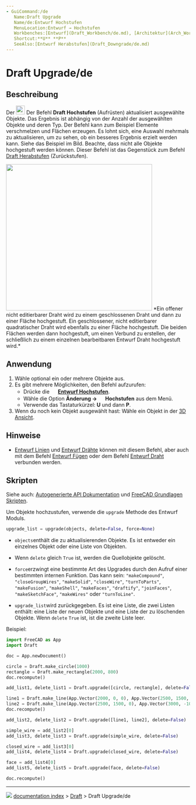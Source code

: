 ```yaml
---
- GuiCommand:/de
   Name:Draft Upgrade
   Name/de:Entwurf Hochstufen
   MenuLocation:Entwurf → Hochstufen
   Workbenches:[Entwurf](Draft_Workbench/de.md), [Architektur](Arch_Workbench/de.md)
   Shortcut:**U** **P**
   SeeAlso:[Entwurf Herabstufen](Draft_Downgrade/de.md)
---
```


# Draft Upgrade/de

## Beschreibung

Der <img alt="" src=images/Draft_Upgrade.svg  style="width:24px;"> Der Befehl **Draft Hochstufen** (Aufrüsten) aktualisiert ausgewählte Objekte. Das Ergebnis ist abhängig von der Anzahl der ausgewählten Objekte und deren Typ. Der Befehl kann zum Beispiel Elemente verschmelzen und Flächen erzeugen. Es lohnt sich, eine Auswahl mehrmals zu aktualisieren, um zu sehen, ob ein besseres Ergebnis erzielt werden kann. Siehe das Beispiel im Bild. Beachte, dass nicht alle Objekte hochgestuft werden können. Dieser Befehl ist das Gegenstück zum Befehl [Draft Herabstufen](Draft_Downgrade/de.md) (Zurückstufen).

<img alt="" src=images/Draft_Upgrade_example.jpg  style="width:400px;"> 
*Ein offener nicht editierbarer Draht wird zu einem geschlossenen Draht und dann zu einer Fläche hochgestuft. Ein geschlossener, nicht editierbarer quadratischer Draht wird ebenfalls zu einer Fläche hochgestuft. Die beiden Flächen werden dann hochgestuft, um einen Verbund zu erstellen, der schließlich zu einem einzelnen bearbeitbaren Entwurf Draht hochgestuft wird.*

## Anwendung

1.  Wähle optional ein oder mehrere Objekte aus.
2.  Es gibt mehrere Möglichkeiten, den Befehl aufzurufen:
    -   Drücke die **<img src="images/Draft_Upgrade.svg" width=16px> [Entwurf Hochstufen](Draft_Upgrade/de.md)**.
    -   Wähle die Option **Änderung → <img src="images/Draft_Upgrade.svg" width=16px> Hochstufen** aus dem Menü.
    -   Verwende das Tastaturkürzel: **U** und dann **P**.
3.  Wenn du noch kein Objekt ausgewählt hast: Wähle ein Objekt in der [3D Ansicht](3D_view/de.md).

## Hinweise

-   [Entwurf Linien](Draft_Line/de.md) und [Entwurf Drähte](Draft_Wire/de.md) können mit diesem Befehl, aber auch mit dem Befehl [Entwurf Fügen](Draft_Join/de.md) oder dem Befehl [Entwurf Draht](Draft_Wire/de.md) verbunden werden.

## Skripten

Siehe auch: [Autogenerierte API Dokumentation](https://freecad.github.io/SourceDoc/) und [FreeCAD Grundlagen Skripten](FreeCAD_Scripting_Basics/de.md).

Um Objekte hochzustufen, verwende die `upgrade` Methode des Entwurf Moduls.


```python
upgrade_list = upgrade(objects, delete=False, force=None)
```

-    `objects`enthält die zu aktualisierenden Objekte. Es ist entweder ein einzelnes Objekt oder eine Liste von Objekten.

-   Wenn `delete` gleich `True` ist, werden die Quellobjekte gelöscht.

-    `force`erzwingt eine bestimmte Art des Upgrades durch den Aufruf einer bestimmten internen Funktion. Das kann sein: `"makeCompound"`, `"closeGroupWires"`, `"makeSolid"`, `"closeWire"`, `"turnToParts"`, `"makeFusion"`, `"makeShell"`, `"makeFaces"`, `"draftify"`, `"joinFaces"`, `"makeSketchFace"`, `"makeWires"` oder `"turnToLine"`.

-    `upgrade_list`wird zurückgegeben. Es ist eine Liste, die zwei Listen enthält: eine Liste der neuen Objekte und eine Liste der zu löschenden Objekte. Wenn `delete` `True` ist, ist die zweite Liste leer.

Beispiel:


```python
import FreeCAD as App
import Draft

doc = App.newDocument()

circle = Draft.make_circle(1000)
rectangle = Draft.make_rectangle(2000, 800)
doc.recompute()

add_list1, delete_list1 = Draft.upgrade([circle, rectangle], delete=False)

line1 = Draft.make_line(App.Vector(2000, 0, 0), App.Vector(2500, 1500, 0))
line2 = Draft.make_line(App.Vector(2500, 1500, 0), App.Vector(3000, -1000, 0))
doc.recompute()

add_list2, delete_list2 = Draft.upgrade([line1, line2], delete=False)

simple_wire = add_list2[0]
add_list3, delete_list3 = Draft.upgrade(simple_wire, delete=False)

closed_wire = add_list3[0]
add_list4, delete_list4 = Draft.upgrade(closed_wire, delete=False)

face = add_list4[0]
add_list5, delete_list5 = Draft.upgrade(face, delete=False)

doc.recompute()
```



---
![](images/Button_right.svg) [documentation index](../README.md) > [Draft](Draft_Workbench.md) > Draft Upgrade/de
